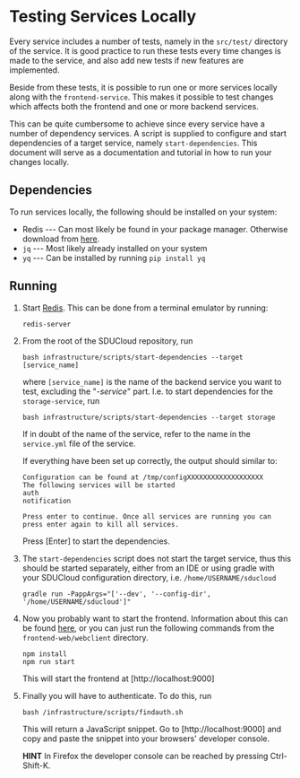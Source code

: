 # Testing Services Locally

Every service includes a number of tests, namely in the `src/test/`
directory of the service. It is good practice to run these tests every
time changes is made to the service, and also add new tests if new
features are implemented.

Beside from these tests, it is possible to run one or more services
locally along with the `frontend-service`. This makes it possible to
test changes which affects both the frontend and one or more backend
services.

This can be quite cumbersome to achieve since every service have a
number of dependency services. A script is supplied to configure and
start dependencies of a target service, namely `start-dependencies`.
This document will serve as a documentation and tutorial in how to run
your changes locally.

## Dependencies 
To run services locally, the following should be installed on your
system:
 
 - Redis --- Can most likely be found in your package manager.
 Otherwise download from [here](https://redis.io/download).
 - `jq` --- Most likely already installed on your system 
 - `yq` --- Can be installed by running `pip install yq`
 

## Running

1. Start [Redis](https://redis.io). This can be done from a terminal
emulator by running:
    ```
    redis-server
    ```

2. From the root of the SDUCloud repository, run

    ```
    bash infrastructure/scripts/start-dependencies --target [service_name]
    ```
    
    where `[service_name]` is the name of the backend service you want
    to test, excluding the "_-service_" part. I.e. to start dependencies
    for the `storage-service`, run

    ```
    bash infrastructure/scripts/start-dependencies --target storage
    ```
    
    If in doubt of the name of the service, refer to the name in the
    `service.yml` file of the service. 
    
    If everything have been set up correctly, the output should similar
    to:
    
    ```         
    Configuration can be found at /tmp/configXXXXXXXXXXXXXXXXXXX
    The following services will be started
    auth
    notification

    Press enter to continue. Once all services are running you can
    press enter again to kill all services. 
    ``` 
    Press \[Enter\] to start the dependencies.
    
3.  The `start-dependencies` script does not start the target service,
    thus this should be started separately, either from an IDE or using
    gradle with your SDUCloud configuration directory, i.e.
    `/home/USERNAME/sducloud`

    ```
    gradle run -PappArgs="['--dev', '--config-dir', '/home/USERNAME/sducloud']"
    ```
    
4.  Now you probably want to start the frontend. Information about
    this can be found [here](../../frontend-web/README.md), or you can
    just run the following commands from the `frontend-web/webclient`
    directory.
    
    ```
    npm install 
    npm run start 
    ``` 
    
    This will start the frontend at [http://localhost:9000] 
    
5.  Finally you will have to authenticate. To do this, run
    
    ```
    bash /infrastructure/scripts/findauth.sh
    ```
    
    This will return a JavaScript snippet. Go to [http://localhost:9000]
    and copy and paste the snippet into your browsers' developer console.
    
    __HINT__ In Firefox the developer console can be reached by pressing
    Ctrl-Shift-K.
    
    
